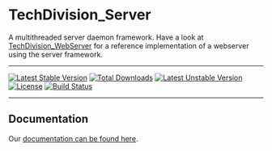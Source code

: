 TechDivision_Server
=================
A multithreaded server daemon framework.
Have a look at [TechDivision_WebServer](<https://github.com/techdivision/TechDivision_WebServer>) for a reference implementation of a webserver using the server framework.
____________________________________________
[![Latest Stable Version](https://poser.pugx.org/techdivision/server/v/stable.png)](https://packagist.org/packages/techdivision/server) [![Total Downloads](https://poser.pugx.org/techdivision/server/downloads.png)](https://packagist.org/packages/techdivision/server) [![Latest Unstable Version](https://poser.pugx.org/techdivision/server/v/unstable.png)](https://packagist.org/packages/techdivision/server) [![License](https://poser.pugx.org/techdivision/server/license.png)](https://packagist.org/packages/techdivision/server) [![Build Status](https://travis-ci.org/techdivision/TechDivision_Server.png)](https://travis-ci.org/techdivision/TechDivision_Server)
____________________________________________

## Documentation
Our [documentation can be found here](<https://github.com/techdivision/TechDivision_AppserverDocumentation/blob/master/docs/components/servers>).




